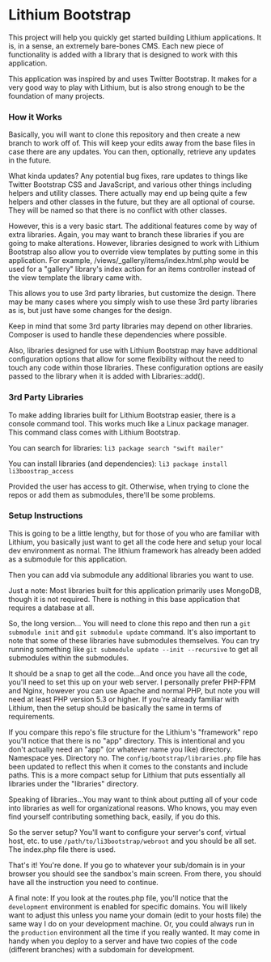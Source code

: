 Lithium Bootstrap
=======

This project will help you quickly get started building Lithium applications.
It is, in a sense, an extremely bare-bones CMS. Each new piece of functionality
is added with a library that is designed to work  with this application.

This application was inspired by and uses Twitter Bootstrap.
It makes for a very good way to play with Lithium, but is also strong
enough to be the foundation of many projects.

### How it Works

Basically, you will want to clone this repository and then create a new branch
to work off of. This will keep your edits away from the base files in case there
are any updates. You can then, optionally, retrieve any updates in the future.

What kinda updates? Any potential bug fixes, rare updates to things like Twitter
Bootstrap CSS and JavaScript, and various other things including helpers and
utility classes. There actually may end up being quite a few helpers and
other classes in the future, but they are all optional of course. They will
be named so that there is no conflict with other classes.

However, this is a very basic start. The additional features come by way of
extra libraries. Again, you may want to branch these libraries if you are going
to make alterations. However, libraries designed to work with Lithium Bootstrap
also allow you to override view templates by putting some in this application.
For example, /views/_gallery/items/index.html.php would be used for a "gallery"
library's index action for an items controller instead of the view template the
library came with.

This allows you to use 3rd party libraries, but customize the design.
There may be many cases where you simply wish to use these 3rd party libraries
as is, but just have some changes for the design.

Keep in mind that some 3rd party libraries may depend on other libraries.
Composer is used to handle these dependencies where possible.

Also, libraries designed for use with Lithium Bootstrap may have additional
configuration options that allow for some flexibility without the need to
touch any code within those libraries. These configuration options are easily
passed to the library when it is added with Libraries::add().

### 3rd Party Libraries

To make adding libraries built for Lithium Bootstrap easier, there is a console
command tool. This works much like a Linux package manager. This command class
comes with Lithium Bootstrap.

You can search for libraries:
```li3 package search "swift mailer"```

You can install libraries (and dependencies):
```li3 package install li3boostrap_access```

Provided the user has access to git. Otherwise, when trying to clone the
repos or add them as submodules, there'll be some problems.

### Setup Instructions

This is going to be a little lengthy, but for those of you who are familiar 
with Lithium, you basically just want to get all the code here and setup your 
local dev environment as normal. The lithium framework has already been added 
as a submodule for this application.

Then you can add via submodule any additional libraries you want to use.

Just a note: Most libraries built for this application primarily uses MongoDB, 
though it is not required. There is nothing in this base application that 
requires a database at all.

So, the long version...
You will need to clone this repo and then run a ```git submodule init``` and 
```git submodule update``` command. It's also important to note that some of 
these libraries have submodules themselves. You can try running something like 
```git submodule update --init --recursive``` to get all submodules within the 
submodules.

It should be a snap to get all the code...And once you have all the code, you'll 
need to set this up on your web server. I personally prefer PHP-FPM and Nginx, 
however you can use Apache and normal PHP, but note you will need at least PHP 
version 5.3 or higher. If you're already familiar with Lithium, then the setup 
should be basically the same in terms of requirements.

If you compare this repo's file structure for the Lithium's "framework" repo 
you'll notice that there is no "app" directory. This is intentional and you 
don't actually need an "app" (or whatever name you like) directory. Namespace 
yes. Directory no. The ```config/bootstrap/libraries.php``` file has been 
updated to reflect this when it comes to the constants and include paths. 
This is a more compact setup for Lithium that puts essentially all libraries 
under the "libraries" directory.

Speaking of libraries...You may want to think about putting all of your code
into libraries as well for organizational reasons. Who knows, you may even find
yourself contributing something back, easily, if you do this.

So the server setup? You'll want to configure your server's conf, virtual host, 
etc. to use ```/path/to/li3bootstrap/webroot``` and you should be all set. 
The index.php file there is used. 

That's it! You're done. If you go to whatever your sub/domain is in your browser 
you should see the sandbox's main screen. From there, you should have all the 
instruction you need to continue.

A final note: If you look at the routes.php file, you'll notice that the
```development``` environment is enabled for specific domains. You will likely
want to adjust this unless you name your domain (edit to your hosts file) the
same way I do on your development machine. Or, you could always run in the
```production``` environment all the time if you really wanted. It may come
in handy when you deploy to a server and have two copies of the code (different
branches) with a subdomain for development.